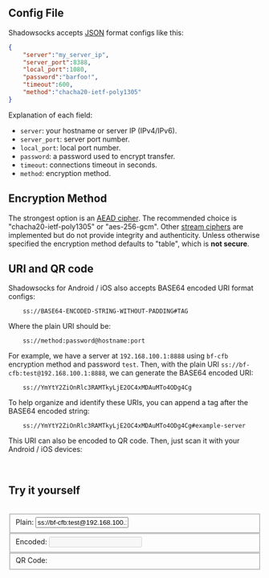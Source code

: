 ## Config File

Shadowsocks accepts [JSON] format configs like this:

```json
{
    "server":"my_server_ip",
    "server_port":8388,
    "local_port":1080,
    "password":"barfoo!",
    "timeout":600,
    "method":"chacha20-ietf-poly1305"
}
```

Explanation of each field:

* `server`: your hostname or server IP (IPv4/IPv6).
* `server_port`: server port number.
* `local_port`: local port number.
* `password`: a password used to encrypt transfer.
* `timeout`: connections timeout in seconds.
* `method`: encryption method.

[JSON]: http://www.json.org/

## Encryption Method

The strongest option is an [AEAD cipher](/en/spec/AEAD-ciphers.html). The recommended
choice is "chacha20-ietf-poly1305" or "aes-256-gcm". Other
[stream ciphers](/en/spec/Stream-Ciphers.html) are implemented but do not provide
integrity and authenticity. Unless otherwise specified the encryption method
defaults to "table", which is **not secure**.

## URI and QR code

Shadowsocks for Android / iOS also accepts BASE64 encoded URI format configs:

```
	ss://BASE64-ENCODED-STRING-WITHOUT-PADDING#TAG
```	

Where the plain URI should be:

```
	ss://method:password@hostname:port
```

For example, we have a server at `192.168.100.1:8888` using `bf-cfb` encryption method and password `test`. Then, with the plain URI `ss://bf-cfb:test@192.168.100.1:8888`, we can generate the BASE64 encoded URI:

```
	ss://YmYtY2ZiOnRlc3RAMTkyLjE2OC4xMDAuMTo4ODg4Cg
```

To help organize and identify these URIs, you can append a tag after the BASE64 encoded string:

```
    ss://YmYtY2ZiOnRlc3RAMTkyLjE2OC4xMDAuMTo4ODg4Cg#example-server
```

This URI can also be encoded to QR code. Then, just scan it with your Android / iOS devices:

<div class="container">
<div class="sixteen columns"><br/></div>
<div id="qrcode-1"></div>
</div>

## <a name="qrcode">Try it yourself</a> 

<div class="container">
<div class="sixteen columns"><br/></div>
<form action="#" class="form-elements2">
<fieldset>
<label>Plain:</label>
<input id="uri-plain" type="text" value="ss://bf-cfb:test@192.168.100.1:8888"/>
</fieldset>
<fieldset>
<label>Encoded:</label>
<input id="uri-encoded" type="text" disabled="disabled" value=""/>
</fieldset>
<fieldset>
<label>QR Code:</label>
<div id="qrcode-gen"></div>
</fieldset>
</form>
</div>

